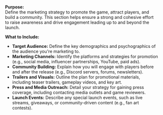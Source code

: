 **Purpose:**  
Define the marketing strategy to promote the game, attract players, and build a community. This section helps ensure a strong and cohesive effort to raise awareness and drive engagement leading up to and beyond the launch.

**What to Include:**

- **Target Audience:** Define the key demographics and psychographics of the audience you're marketing to.
- **Marketing Channels:** Identify the platforms and strategies for promotion (e.g., social media, influencer partnerships, YouTube, paid ads).
- **Community Building:** Explain how you will engage with players before and after the release (e.g., Discord servers, forums, newsletters).
- **Trailers and Visuals:** Outline the plan for promotional materials, including teaser trailers, gameplay videos, and key art.
- **Press and Media Outreach:** Detail your strategy for gaining press coverage, including contacting media outlets and game reviewers.
- **Launch Events:** Describe any special launch events, such as live streams, giveaways, or community-driven content (e.g., fan art contests).
